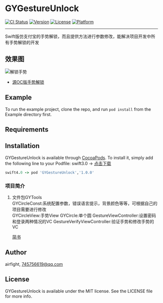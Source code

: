 # GYGestureUnlock

[![CI Status](https://img.shields.io/travis/airfight/GYGestureUnlock.svg?style=flat)](https://travis-ci.org/airfight/GYGestureUnlock)
[![Version](https://img.shields.io/cocoapods/v/GYGestureUnlock.svg?style=flat)](https://cocoapods.org/pods/GYGestureUnlock)
[![License](https://img.shields.io/cocoapods/l/GYGestureUnlock.svg?style=flat)](https://cocoapods.org/pods/GYGestureUnlock)
[![Platform](https://img.shields.io/cocoapods/p/GYGestureUnlock.svg?style=flat)](https://cocoapods.org/pods/GYGestureUnlock)

***
Swift版仿支付宝的手势解锁，而且提供方法进行参数修改，能解决项目开发中所有手势解锁的开发
## 效果图
![解锁手势](https://upload-images.jianshu.io/upload_images/2082481-b53c87ae91b7a496.gif?imageMogr2/auto-orient/strip%7CimageView2/2/w/744/format/webp)

* [源OC版手势解锁](https://github.com/iosdeveloperpanc/PCGestureUnlock)

## Example

To run the example project, clone the repo, and run `pod install` from the Example directory first.

## Requirements

## Installation

GYGestureUnlock is available through [CocoaPods](https://cocoapods.org). To install
it, simply add the following line to your Podfile:
swift3.0 -> [点击下载](https://github.com/airfight/GYGestureUnlock/archive/0.1.1.zip)

```ruby
swift4.0 -> pod 'GYGestureUnlock','1.0.0'
```



### 项目简介
1. 文件包GYTools      
    GYCircleConst:系统配置参数，错误语言提示，背景颜色等等，可根据自己的项目需要进行修改      
    GYCircleView:手势View
    GYCircle:单个圆
    GestureViewController:设置密码和登录两种情况的VC
    GestureVerifyViewController:验证手势和修改手势的VC
    
    [简书](http://www.jianshu.com/p/c2b437faee67)


## Author

airfight, 745756619@qq.com

## License

GYGestureUnlock is available under the MIT license. See the LICENSE file for more info.


